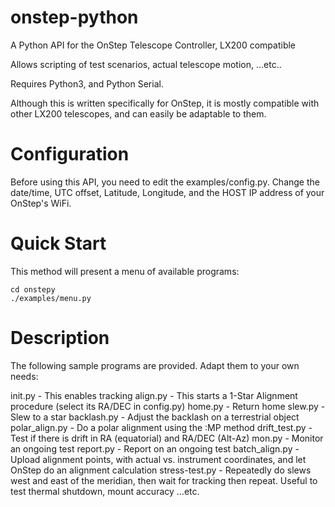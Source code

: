 # onstep-python
A Python API for the OnStep Telescope Controller, LX200 compatible

Allows scripting of test scenarios, actual telescope motion, ...etc..

Requires Python3, and Python Serial.

Although this is written specifically for OnStep, it is mostly compatible with other LX200
telescopes, and can easily be adaptable to them. 

Configuration
=============
Before using this API, you need to edit the examples/config.py. Change the
date/time, UTC offset, Latitude, Longitude, and the HOST IP address of your OnStep's WiFi.

Quick Start
===========

This method will present a menu of available programs:

```
cd onstepy
./examples/menu.py
```

Description
===========
The following sample programs are provided. Adapt them to your own needs:

init.py        - This enables tracking
align.py       - This starts a 1-Star Alignment procedure (select its RA/DEC in config.py)
home.py        - Return home
slew.py        - Slew to a star
backlash.py    - Adjust the backlash on a terrestrial object
polar_align.py - Do a polar alignment using the :MP method
drift_test.py  - Test if there is drift in RA (equatorial) and RA/DEC (Alt-Az)
mon.py         - Monitor an ongoing test
report.py      - Report on an ongoing test
batch_align.py - Upload alignment points, with actual vs. instrument coordinates, and let
                 OnStep do an alignment calculation
stress-test.py - Repeatedly do slews west and east of the meridian, then wait for tracking
                 then repeat. Useful to test thermal shutdown, mount accuracy ...etc.
